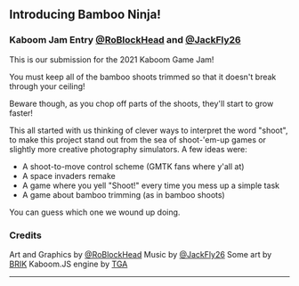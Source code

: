 ## Introducing Bamboo Ninja!
### Kaboom Jam Entry [@RoBlockHead](https://repl.it/@RoBlockHead) and [@JackFly26](https://repl.it/@JackFly26)

This is our submission for the 2021 Kaboom Game Jam!

You must keep all of the bamboo shoots trimmed so that it doesn't break through your ceiling! 

Beware though, as you chop off parts of the shoots, they'll start to grow faster!

This all started with us thinking of clever ways to interpret the word "shoot", to make this project stand out from the sea of shoot-'em-up games or slightly more creative photography simulators. A few ideas were:
- A shoot-to-move control scheme (GMTK fans where y'all at)
- A space invaders remake
- A game where you yell "Shoot!" every time you mess up a simple task
- A game about bamboo trimming (as in bamboo shoots)

You can guess which one we wound up doing.


### Credits
Art and Graphics by [@RoBlockHead](https://repl.it/@RoBlockHead)
Music by [@JackFly26](https://repl.it/@JackFly26)
Some art by [BRIK](https://www.pinterest.com/brikpins/)
Kaboom.JS engine by [TGA](https://replit.com/@slmjkdbtl/)

----